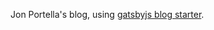 Jon Portella's blog, using [gatsbyjs blog starter](https://github.com/gatsbyjs/gatsby-starter-blog).